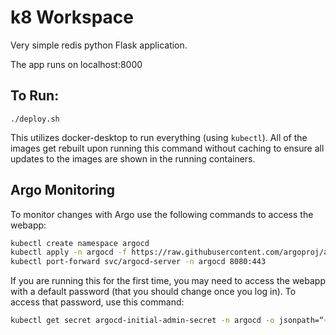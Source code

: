 # k8 Workspace

Very simple redis python Flask application.

The app runs on localhost:8000


## To Run:

`./deploy.sh`

This utilizes docker-desktop to run everything (using `kubectl`).  All of the images get rebuilt upon running this command without caching to ensure all updates to the images are shown in the running containers.

## Argo Monitoring

To monitor changes with Argo use the following commands to access the webapp:

```bash
kubectl create namespace argocd
kubectl apply -n argocd -f https://raw.githubusercontent.com/argoproj/argo-cd/stable/manifests/install.yaml
kubectl port-forward svc/argocd-server -n argocd 8080:443
```

If you are running this for the first time, you may need to access the webapp with a default password (that you should change once you log in).  To access that password, use this command:

```bash
kubectl get secret argocd-initial-admin-secret -n argocd -o jsonpath=“{.data.password}” | base64 —decode
```